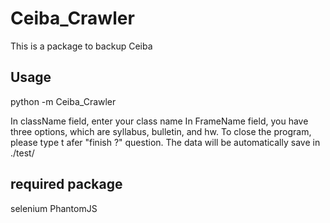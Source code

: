 # Ceiba_Crawler
This is a package to backup Ceiba
## Usage
python -m Ceiba_Crawler

In className field, enter your class name 
In FrameName field, you have three options, which are syllabus, bulletin, and hw. 
To close the program, please type t afer "finish ?" question. 
The data will be automatically save in ./test/ 

## required package 
selenium
PhantomJS
